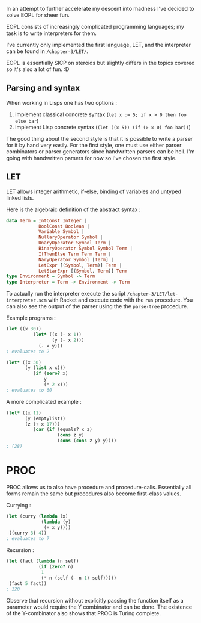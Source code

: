 In an attempt to further accelerate my descent into madness I've decided to solve EOPL for sheer fun.

EOPL consists of increasingly complicated programming languages; my task is to write interpreters for them. 

I've currently only implemented the first language, LET, and the interpreter can be found in `/chapter-3/LET/`. 

EOPL is essentially SICP on steroids but slightly differs in the topics covered so it's also a lot of fun. :D

## Parsing and syntax

When working in Lisps one has two options :

1. implement classical concrete syntax (`let x := 5; if x > 0 then foo else bar`)
2. implement Lisp concrete syntax (`(let ((x 5)) (if (> x 0) foo bar))`) 

The good thing about the second style is that it is possible to write a parser for it by hand very easily. For the first style, one must use either parser combinators or parser generators since handwritten parsers can be hell. I'm going with handwritten parsers for now so I've chosen the first style. 

## LET 

LET allows integer arithmetic, if-else, binding of variables and untyped linked lists. 

Here is the algebraic definition of the abstract syntax : 

```haskell
data Term = IntConst Integer | 
            BoolConst Boolean | 
            Variable Symbol |
            NullaryOperator Symbol |
            UnaryOperator Symbol Term |
            BinaryOperator Symbol Symbol Term |
            IfThenElse Term Term Term |
            NaryOperator Symbol [Term] |
            LetExpr [(Symbol, Term)] Term |
            LetStarExpr [(Symbol, Term)] Term 
type Environment = Symbol -> Term 
type Interpreter = Term -> Environment -> Term 
```

To actually run the interpreter execute the script `/chapter-3/LET/let-interpreter.scm` with Racket and execute code with the `run` procedure. You can also see the output of the parser using the the `parse-tree` procedure. 

Example programs : 

```scheme 
(let ((x 30))
          (let* ((x (- x 1))
                 (y (- x 2)))
            (- x y)))
; evaluates to 2
```

```scheme
(let* ((x 30)
       (y (list x x)))
          (if (zero? x)
              y
              (* 2 x)))
; evaluates to 60
```

A more complicated example :

```scheme
(let* ((x 11)
       (y (emptylist))
       (z (+ x 17)))
          (car (if (equals? x z)
                   (cons z y)
                   (cons (cons z y) y))))
; (28)
```

# PROC 

PROC allows us to also have procedure and procedure-calls. 
Essentially all forms remain the same but procedures also become first-class values. 

Currying : 
```scheme
(let (curry (lambda (x) 
             (lambda (y) 
              (+ x y))))
 ((curry 3) 4))
; evaluates to 7
```

Recursion : 
```scheme
(let (fact (lambda (n self) 
            (if (zero? n)
             1
             (* n (self (- n 1) self)))))
 (fact 5 fact))
; 120 
```

Observe that recursion without explicitly passing the function itself as a parameter would require the Y combinator and can be done. 
The existence of the Y-combinator also shows that PROC is Turing complete. 
